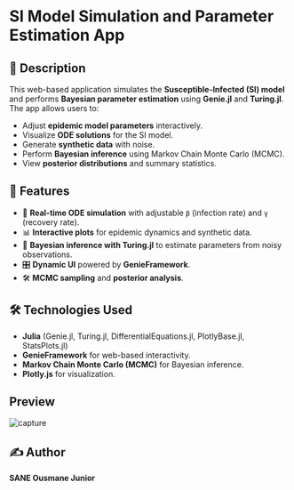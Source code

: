 # SI Model Simulation and Parameter Estimation App

## 📌 Description
This web-based application simulates the **Susceptible-Infected (SI) model** and performs **Bayesian parameter estimation** using **Genie.jl** and **Turing.jl**.  
The app allows users to:
- Adjust **epidemic model parameters** interactively.
- Visualize **ODE solutions** for the SI model.
- Generate **synthetic data** with noise.
- Perform **Bayesian inference** using Markov Chain Monte Carlo (MCMC).
- View **posterior distributions** and summary statistics.

## 🚀 Features
- 🏃 **Real-time ODE simulation** with adjustable `β` (infection rate) and `γ` (recovery rate).
- 📊 **Interactive plots** for epidemic dynamics and synthetic data.
- 🤖 **Bayesian inference with Turing.jl** to estimate parameters from noisy observations.
- 🎛️ **Dynamic UI** powered by **GenieFramework**.
- 🛠️ **MCMC sampling** and **posterior analysis**.

## 🛠️ Technologies Used
- **Julia** (Genie.jl, Turing.jl, DifferentialEquations.jl, PlotlyBase.jl, StatsPlots.jl)
- **GenieFramework** for web-based interactivity.
- **Markov Chain Monte Carlo (MCMC)** for Bayesian inference.
- **Plotly.js** for visualization.

## Preview
![capture](https://github.com/user-attachments/assets/8c6a8a32-2eda-46ad-bf67-4a6dd93dc7fd)

## ✍️  Author
**SANE Ousmane Junior**
